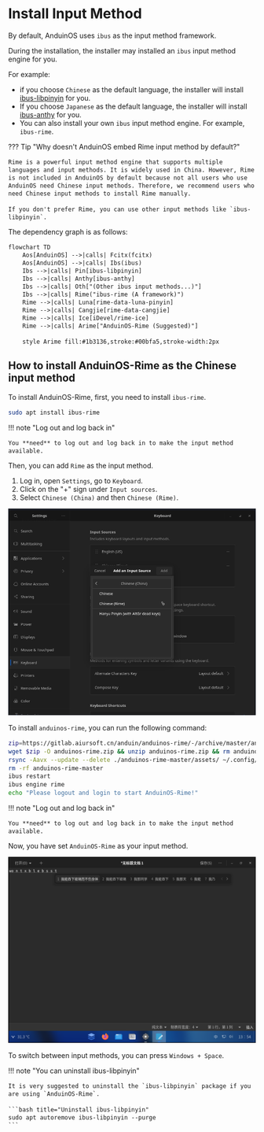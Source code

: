 # Install Input Method

By default, AnduinOS uses `ibus` as the input method framework.

During the installation, the installer may installed an `ibus` input method engine for you.

For example:

* if you choose `Chinese` as the default language, the installer will install [ibus-libpinyin](https://github.com/libpinyin/ibus-libpinyin) for you.
* If you choose `Japanese` as the default language, the installer will install [ibus-anthy](https://github.com/phuang/ibus-anthy) for you.
* You can also install your own `ibus` input method engine. For example, `ibus-rime`.

??? Tip "Why doesn't AnduinOS embed Rime input method by default?"

    Rime is a powerful input method engine that supports multiple languages and input methods. It is widely used in China. However, Rime is not included in AnduinOS by default because not all users who use AnduinOS need Chinese input methods. Therefore, we recommend users who need Chinese input methods to install Rime manually.

    If you don't prefer Rime, you can use other input methods like `ibus-libpinyin`.

The dependency graph is as follows:

```mermaid
flowchart TD
    Aos[AnduinOS] -->|calls| Fcitx(fcitx)
    Aos[AnduinOS] -->|calls| Ibs(ibus)
    Ibs -->|calls| Pin[ibus-libpinyin]
    Ibs -->|calls| Anthy[ibus-anthy]
    Ibs -->|calls| Oth["(Other ibus input methods...)"]
    Ibs -->|calls| Rime("ibus-rime (A framework)")
    Rime -->|calls| Luna[rime-data-luna-pinyin]
    Rime -->|calls| Cangjie[rime-data-cangjie]
    Rime -->|calls| Ice[iDevel/rime-ice]
    Rime -->|calls| Arime["AnduinOS-Rime (Suggested)"]

    style Arime fill:#1b3136,stroke:#00bfa5,stroke-width:2px
```

## How to install AnduinOS-Rime as the Chinese input method

To install AnduinOS-Rime, first, you need to install `ibus-rime`.

```bash title="Install ibus-rime"
sudo apt install ibus-rime
```

!!! note "Log out and log back in"

    You **need** to log out and log back in to make the input method available.

Then, you can add `Rime` as the input method.

1. Log in, open `Settings`, go to `Keyboard`.
2. Click on the "+" sign under `Input sources`.
3. Select `Chinese (China)` and then `Chinese (Rime)`.

![select rime](./select-rime.png)

To install `anduinos-rime`, you can run the following command:

```bash title="Install anduinos-rime"
zip=https://gitlab.aiursoft.cn/anduin/anduinos-rime/-/archive/master/anduinos-rime-master.zip
wget $zip -O anduinos-rime.zip && unzip anduinos-rime.zip && rm anduinos-rime.zip
rsync -Aavx --update --delete ./anduinos-rime-master/assets/ ~/.config/ibus/rime/
rm -rf anduinos-rime-master
ibus restart
ibus engine rime
echo "Please logout and login to start AnduinOS-Rime!"
```

!!! note "Log out and log back in"

    You **need** to log out and log back in to make the input method available.

Now, you have set `AnduinOS-Rime` as your input method.

![using-rime](./using-rime.png)

To switch between input methods, you can press `Windows + Space`.

!!! note "You can uninstall ibus-libpinyin"

    It is very suggested to uninstall the `ibus-libpinyin` package if you are using `AnduinOS-Rime`.

    ```bash title="Uninstall ibus-libpinyin"
    sudo apt autoremove ibus-libpinyin --purge
    ```
